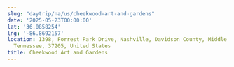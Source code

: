 ```yaml
---
slug: "daytrip/na/us/cheekwood-art-and-gardens"
date: '2025-05-23T00:00:00'
lat: '36.0858254'
lng: '-86.8692157'
location: 1398, Forrest Park Drive, Nashville, Davidson County, Middle Tennessee,
  Tennessee, 37205, United States
title: Cheekwood Art and Gardens
---
```



